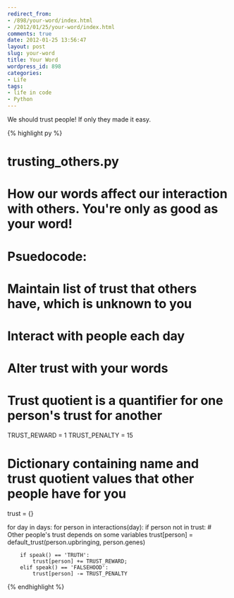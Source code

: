 ```yaml
---
redirect_from:
- /898/your-word/index.html
- /2012/01/25/your-word/index.html
comments: true
date: 2012-01-25 13:56:47
layout: post
slug: your-word
title: Your Word
wordpress_id: 898
categories:
- Life
tags:
- life in code
- Python
---
```

We should trust people!  If only they made it easy.

{% highlight py %}
# trusting_others.py
#
# How our words affect our interaction with others. You're only as good as your word!
#
# Psuedocode:
# 
# Maintain list of trust that others have, which is unknown to you
# Interact with people each day
# Alter trust with your words

# Trust quotient is a quantifier for one person's trust for another 
TRUST_REWARD = 1
TRUST_PENALTY = 15

    
# Dictionary containing name and trust quotient values that other people have for you
trust = {}
    
for day in days:
    for person in interactions(day):
        if person not in trust:
            # Other people's trust depends on some variables 
            trust[person] = default_trust(person.upbringing, person.genes)
    
        if speak() == 'TRUTH':
            trust[person] += TRUST_REWARD;
        elif speak() == 'FALSEHOOD':
            trust[person] -= TRUST_PENALTY
{% endhighlight %}
